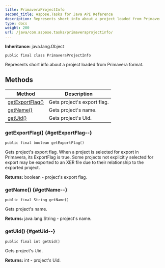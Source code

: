 ```yaml
---
title: PrimaveraProjectInfo
second_title: Aspose.Tasks for Java API Reference
description: Represents short info about a project loaded from Primavera format.
type: docs
weight: 200
url: /java/com.aspose.tasks/primaveraprojectinfo/
---
```


**Inheritance:**
java.lang.Object
```
public final class PrimaveraProjectInfo
```

Represents short info about a project loaded from Primavera format.
## Methods

| Method | Description |
| --- | --- |
| [getExportFlag()](#getExportFlag--) | Gets project's export flag. |
| [getName()](#getName--) | Gets project's name. |
| [getUid()](#getUid--) | Gets project's Uid. |
### getExportFlag() {#getExportFlag--}
```
public final boolean getExportFlag()
```


Gets project's export flag. When a project is selected for export in Primavera, its ExportFlag is true. Some projects not explicitly selected for export may be exported to an XER file due to their relationship to the exported project.

**Returns:**
boolean - project's export flag.
### getName() {#getName--}
```
public final String getName()
```


Gets project's name.

**Returns:**
java.lang.String - project's name.
### getUid() {#getUid--}
```
public final int getUid()
```


Gets project's Uid.

**Returns:**
int - project's Uid.
